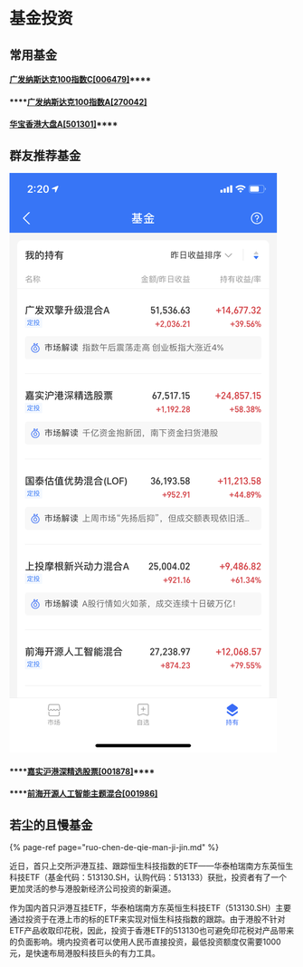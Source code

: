 # 基金投资

## 常用基金

#### [**广发纳斯达克100指数C\[006479\]**](http://fund.eastmoney.com/006479.html)\*\*\*\*

#### \*\*\*\*[广发纳斯达克100指数A\[270042\]](http://fund.eastmoney.com/270042.html)

#### [**华宝香港大盘A\[501301\]**](http://fund.eastmoney.com/501301.html)\*\*\*\*

## 群友推荐基金

![](../../.gitbook/assets/2836d1dd67fb0fb86288f409a551e21e.png)

#### \*\*\*\*[**嘉实沪港深精选股票\[001878\]**](http://fund.eastmoney.com/001878.html)\*\*\*\*

#### \*\*\*\*[前海开源人工智能主题混合\[001986\]](http://fund.eastmoney.com/001986.html)

## 若尘的且慢基金

{% page-ref page="ruo-chen-de-qie-man-ji-jin.md" %}



近日，首只上交所沪港互挂、跟踪恒生科技指数的ETF——华泰柏瑞南方东英恒生科技ETF（基金代码：513130.SH，认购代码：513133）获批，投资者有了一个更加灵活的参与港股新经济公司投资的新渠道。

作为国内首只沪港互挂ETF，华泰柏瑞南方东英恒生科技ETF（513130.SH）主要通过投资于在港上市的标的ETF来实现对恒生科技指数的跟踪。由于港股不针对ETF产品收取印花税，因此，投资于香港ETF的513130也可避免印花税对产品带来的负面影响。境内投资者可以使用人民币直接投资，最低投资额度仅需要1000元，是快速布局港股科技巨头的有力工具。

